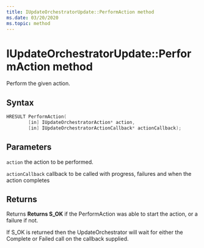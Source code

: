 ```yaml
---
title: IUpdateOrchestratorUpdate::PerformAction method
ms.date: 03/20/2020
ms.topic: method
---
```


# IUpdateOrchestratorUpdate::PerformAction method
Perform the given action.


## Syntax
```cpp
HRESULT PerformAction(
        [in] IUpdateOrchestratorAction* action,
        [in] IUpdateOrchestratorActionCallback* actionCallback);
```

## Parameters

`action`
the action to be performed.

`actionCallback`
callback to be called with progress, failures and when the action completes

## Returns
Returns **Returns **S_OK**** if the PerformAction was able to start the action, or a failure if not. 

If S_OK is returned then the UpdateOrchestrator will wait for either the Complete or Failed call on the callback supplied.
